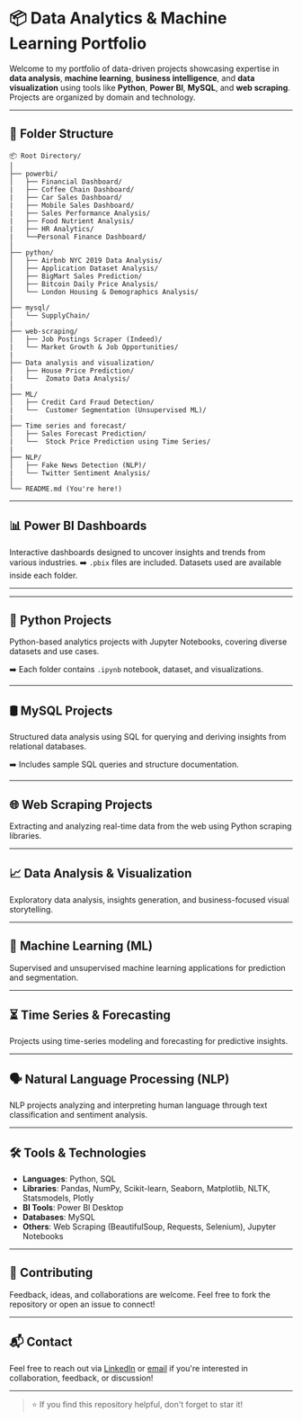 # 📦 Data Analytics & Machine Learning Portfolio

Welcome to my portfolio of data-driven projects showcasing expertise in **data analysis**, **machine learning**, **business intelligence**, and **data visualization** using tools like **Python**, **Power BI**, **MySQL**, and **web scraping**. Projects are organized by domain and technology.

---

## 📁 Folder Structure

```
📦 Root Directory/
│
├── powerbi/
│   ├── Financial Dashboard/
|   ├── Coffee Chain Dashboard/
|   ├── Car Sales Dashboard/
|   ├── Mobile Sales Dashboard/
|   ├── Sales Performance Analysis/
|   ├── Food Nutrient Analysis/
|   ├── HR Analytics/
|   └──Personal Finance Dashboard/
│
├── python/
│   ├── Airbnb NYC 2019 Data Analysis/
│   ├── Application Dataset Analysis/
│   ├── BigMart Sales Prediction/
│   ├── Bitcoin Daily Price Analysis/
│   └── London Housing & Demographics Analysis/
│
├── mysql/
│   └── SupplyChain/
|
├── web-scraping/
│   ├── Job Postings Scraper (Indeed)/
|   └── Market Growth & Job Opportunities/
|
├── Data analysis and visualization/
│   ├── House Price Prediction/
|   └──  Zomato Data Analysis/
|
├── ML/
│   ├── Credit Card Fraud Detection/
|   └──  Customer Segmentation (Unsupervised ML)/
|
├── Time series and forecast/
│   ├── Sales Forecast Prediction/
|   └──  Stock Price Prediction using Time Series/
|
├── NLP/
│   ├── Fake News Detection (NLP)/
|   └── Twitter Sentiment Analysis/
│   
└── README.md (You're here!)
```

---

## 📊 Power BI Dashboards

Interactive dashboards designed to uncover insights and trends from various industries.
➡️ `.pbix` files are included. Datasets used are available inside each folder.

---


---

## 🐍 Python Projects

Python-based analytics projects with Jupyter Notebooks, covering diverse datasets and use cases.

➡️ Each folder contains `.ipynb` notebook, dataset, and visualizations.

---


## 🛢️ MySQL Projects

Structured data analysis using SQL for querying and deriving insights from relational databases.

➡️ Includes sample SQL queries and structure documentation.

---

## 🌐 Web Scraping Projects

Extracting and analyzing real-time data from the web using Python scraping libraries.


---

## 📈 Data Analysis & Visualization

Exploratory data analysis, insights generation, and business-focused visual storytelling.


---

## 🤖 Machine Learning (ML)

Supervised and unsupervised machine learning applications for prediction and segmentation.


---

## ⏳ Time Series & Forecasting

Projects using time-series modeling and forecasting for predictive insights.


---

## 🗣️ Natural Language Processing (NLP)

NLP projects analyzing and interpreting human language through text classification and sentiment analysis.

---

## 🛠️ Tools & Technologies

- **Languages**: Python, SQL
- **Libraries**: Pandas, NumPy, Scikit-learn, Seaborn, Matplotlib, NLTK, Statsmodels, Plotly
- **BI Tools**: Power BI Desktop
- **Databases**: MySQL
- **Others**: Web Scraping (BeautifulSoup, Requests, Selenium), Jupyter Notebooks

---

## 🤝 Contributing

Feedback, ideas, and collaborations are welcome. Feel free to fork the repository or open an issue to connect!

---


## 📬 Contact

Feel free to reach out via [LinkedIn](https://www.linkedin.com/in/dhanya-murthy-aba763214) or [email](dhanyamurthy2002@gmail.com) if you're interested in collaboration, feedback, or discussion!

---

> ⭐ If you find this repository helpful, don't forget to star it!

